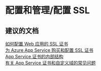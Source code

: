 <properties
    pageTitle="configuration and management/configuring ssl"
    description="配置和管理/配置 SSL"
    service="microsoft.web"
    resource="sites"
    authors="aashu"
    displayOrder=""
    selfHelpType="generic"
    supportTopicIds="32440123"
    resourceTags=""
    productPesIds="14748"
    cloudEnvironments="public"
/>


# 配置和管理/配置 SSL

## **建议的文档**
[如何配置 Web 应用的 SSL 证书](https://azure.microsoft.com/documentation/articles/web-sites-configure-ssl-certificate/)<br>
[为 Azure App Service 购买和配置 SSL 证书](https://azure.microsoft.com/documentation/articles/web-sites-purchase-ssl-web-site/)<br>
[App Service 证书的内部结构](https://azure.microsoft.com/blog/internals-of-app-service-certificate/)<br>
[有关 App Service 证书和自定义域的常见问题](https://social.msdn.microsoft.com/Forums/azure/f3e6faeb-5ed4-435a-adaa-987d5db43b80/faq-on-app-service-certificates-and-custom-domains?forum=windowsazurewebsitespreview)



<!--HONumber=Jul16_HO4-->


